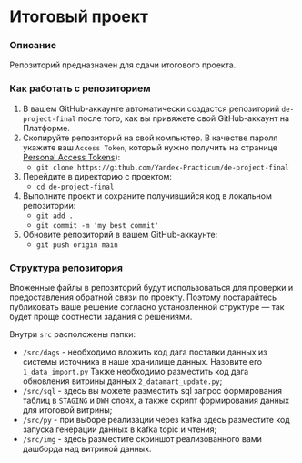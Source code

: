 # Итоговый проект

### Описание
Репозиторий предназначен для сдачи итогового проекта.

### Как работать с репозиторием
1. В вашем GitHub-аккаунте автоматически создастся репозиторий `de-project-final` после того, как вы привяжете свой GitHub-аккаунт на Платформе.
2. Скопируйте репозиторий на свой компьютер. В качестве пароля укажите ваш `Access Token`, который нужно получить на странице [Personal Access Tokens](https://github.com/settings/tokens)):
	* `git clone https://github.com/Yandex-Practicum/de-project-final`
3. Перейдите в директорию с проектом: 
	* `cd de-project-final`
4. Выполните проект и сохраните получившийся код в локальном репозитории:
	* `git add .`
	* `git commit -m 'my best commit'`
5. Обновите репозиторий в вашем GitHub-аккаунте:
	* `git push origin main`

### Структура репозитория
Вложенные файлы в репозиторий будут использоваться для проверки и предоставления обратной связи по проекту. Поэтому постарайтесь публиковать ваше решение согласно установленной структуре — так будет проще соотнести задания с решениями.

Внутри `src` расположены папки:
- `/src/dags` - необходимо вложить код дага поставки данных из системы источника в наше хранилище данных. Назовите его `1_data_import.py`
Также необходимо разместить код дага обновления витрины данных `2_datamart_update.py`;
- `/src/sql` - здесь вы можете разместить sql запрос формирования таблиц в `STAGING` и `DWH` слоях, а также скрипт формирования данных для итоговой витрины;
- `/src/py` - при выборе реализации через kafka здесь разместите код запуска генерации данных в kafka topic и чтения;
- `/src/img` - здесь разместите скриншот реализованного вами дашборда над витриной данных.
